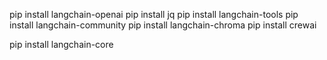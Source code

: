
pip install langchain-openai
pip install jq
pip install langchain-tools
pip install langchain-community
pip install langchain-chroma
pip install crewai





pip install langchain-core